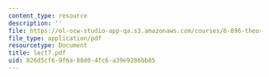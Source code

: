 ```yaml
---
content_type: resource
description: ''
file: https://ol-ocw-studio-app-qa.s3.amazonaws.com/courses/6-896-theory-of-parallel-hardware-sma-5511-spring-2004/826d5cf69f6a88d04fc6a39e9286bb85_lect7.pdf
file_type: application/pdf
resourcetype: Document
title: lect7.pdf
uid: 826d5cf6-9f6a-88d0-4fc6-a39e9286bb85
---
```

